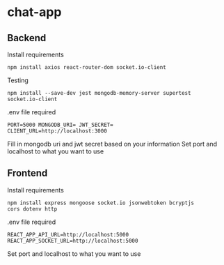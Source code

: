 # chat-app

## Backend

Install requirements 

<code>npm install axios react-router-dom socket.io-client</code>

Testing

<code>npm install --save-dev jest mongodb-memory-server supertest socket.io-client</code>

.env file required

<code>PORT=5000
MONGODB_URI=
JWT_SECRET=
CLIENT_URL=http://localhost:3000</code>

Fill in mongodb uri and jwt secret based on your information
Set port and localhost to what you want to use 

## Frontend

Install requirements 

<code>npm install express mongoose socket.io jsonwebtoken bcryptjs cors dotenv http</code>

.env file required

<code>REACT_APP_API_URL=http://localhost:5000
REACT_APP_SOCKET_URL=http://localhost:5000</code>

Set port and localhost to what you want to use 
